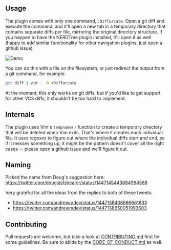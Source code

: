 ## Usage

The plugin comes with only one command, `:Diffurcate`. Open a git diff and execute the command, and it'll open a new tab in a temporary directory that contains separate diffs per file, mirroring the original directory structure. If you happen to have the NERDTree plugin installed, it'll open it as well (happy to add similar functionality for other navigation plugins, just open a github issue).

![Demo](https://user-images.githubusercontent.com/124255/137620939-909ec2bb-cca4-4167-9a04-cfa6ca04d5fe.gif)

You can do this with a file on the filesystem, or just redirect the output from a git command, for example:

``` bash
git diff | vim - -R +Diffurcate
```

At the moment, this only works on git diffs, but if you'd like to get support for other VCS diffs, it shouldn't be too hard to implement.

## Internals

The plugin uses Vim's `tempname()` function to create a temporary directory that will be deleted when Vim exits. That's where it creates each individual file. It uses regexes to figure out where the individual diffs start and end, so if it messes something up, it might be the pattern doesn't cover all the right cases -- please open a github issue and we'll figure it out.

## Naming

Picked the name from Doug's suggestion here: <https://twitter.com/douglasfshearer/status/1447145443884994568>

Very grateful for all the ideas from the replies to both of these tweets:

- <https://twitter.com/andrewradev/status/1447138408686661633>
- <https://twitter.com/andrewradev/status/1447138650051993603>

## Contributing

Pull requests are welcome, but take a look at [CONTRIBUTING.md](https://github.com/AndrewRadev/diffurcate.vim/blob/main/CONTRIBUTING.md) first for some guidelines. Be sure to abide by the [CODE_OF_CONDUCT.md](https://github.com/AndrewRadev/diffurcate.vim/blob/master/CODE_OF_CONDUCT.md) as well.
